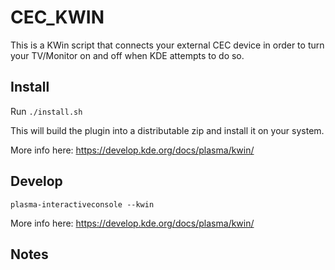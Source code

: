 # CEC_KWIN

This is a KWin script that connects your external CEC device in order to turn your TV/Monitor on and off when KDE attempts to do so.

## Install

Run ```./install.sh```

This will build the plugin into a distributable zip and install it on your system.

More info here: https://develop.kde.org/docs/plasma/kwin/

## Develop

```plasma-interactiveconsole --kwin```

More info here: https://develop.kde.org/docs/plasma/kwin/

## Notes